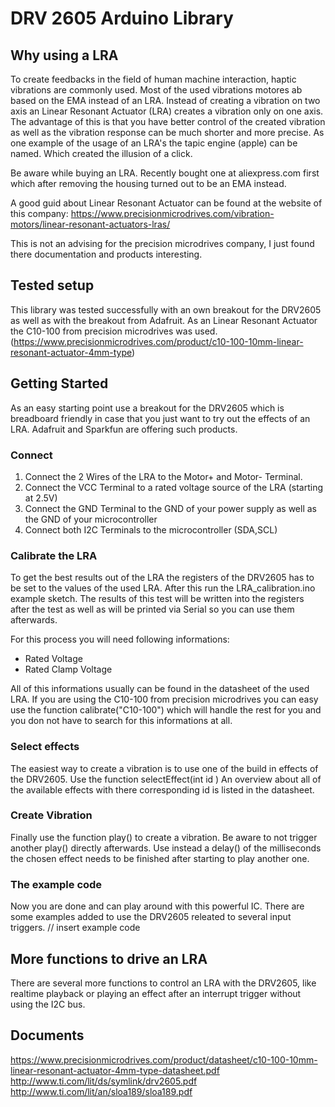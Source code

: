 # DRV 2605 Arduino Library

## Why using a LRA
To create feedbacks in the field of human machine interaction,  haptic vibrations are commonly  used. Most of the used vibrations motores ab based on the EMA instead of an LRA. Instead of creating a vibration on two axis an Linear Resonant Actuator (LRA) creates a vibration only on one axis. The advantage of this is that you have better control of the created vibration as well as the vibration response can be much shorter and more precise. As one example of the usage of an LRA's the tapic engine (apple)  can be named. Which created the illusion of a click.

Be aware while buying an LRA. Recently bought one at aliexpress.com first which after removing the housing turned out to be an EMA instead.


A good guid about Linear Resonant Actuator can be found at the website of this company:
https://www.precisionmicrodrives.com/vibration-motors/linear-resonant-actuators-lras/


This is not an advising for the precision microdrives company, I just found there documentation and products interesting.

## Tested setup

This library was tested successfully with an own breakout for the DRV2605 as well as with the breakout from Adafruit.
As an Linear Resonant Actuator the C10-100 from precision microdrives was used. (https://www.precisionmicrodrives.com/product/c10-100-10mm-linear-resonant-actuator-4mm-type)

## Getting Started

As an easy starting point use a breakout for the DRV2605 which is breadboard friendly in case that you just want to try out the effects of an LRA. Adafruit and Sparkfun are offering such products.

### Connect
1. Connect the 2 Wires of the LRA to the Motor+ and Motor- Terminal.
2. Connect the VCC Terminal to a rated voltage source of the LRA (starting at 2.5V)
3. Connect the GND Terminal to the GND of your power supply as well as the GND of your microcontroller
4. Connect both I2C Terminals to the microcontroller (SDA,SCL)

### Calibrate the LRA
To get the best results out of the LRA the registers of the DRV2605 has to be set to the values of the used LRA. After this run the LRA_calibration.ino example sketch. The results of this test will be written into the registers after the test as well as will be printed via Serial so you can use them afterwards.

For this process you will need following informations:
- Rated Voltage
- Rated Clamp Voltage

All of this informations usually can be found in the datasheet of the used LRA.
If you are using the C10-100 from precision microdrives you can easy use the function calibrate("C10-100")  which will handle the rest for you and you don not have to search for this informations at all.

### Select effects
The easiest way to create a vibration is to use one of the build in effects  of the DRV2605. Use the function selectEffect(int id )
An overview about all of the available effects with there corresponding id is listed in the datasheet.


### Create Vibration
Finally use the function play() to create a vibration. Be aware to not trigger another play() directly afterwards. Use instead a delay() of the milliseconds the chosen effect needs to be finished after starting to play another one.

### The example code
Now you are done and can play around with this powerful IC. There are some examples added to use the DRV2605 releated to several input triggers.
 // insert example code

## More functions to drive an LRA
There are several more functions to control an LRA with the DRV2605, like realtime playback or playing an effect after an interrupt trigger without using the I2C bus.


## Documents
https://www.precisionmicrodrives.com/product/datasheet/c10-100-10mm-linear-resonant-actuator-4mm-type-datasheet.pdf
http://www.ti.com/lit/ds/symlink/drv2605.pdf
http://www.ti.com/lit/an/sloa189/sloa189.pdf
